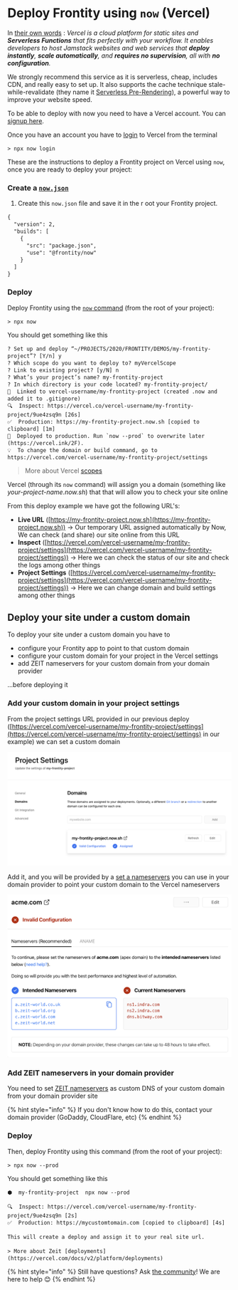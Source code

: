 # Deploy Frontity using `now` (Vercel)

In [their own words](https://vercel.com/docs) : *Vercel is a cloud platform for static sites and **Serverless Functions** that fits perfectly with your workflow. It enables developers to host Jamstack websites and web services that **deploy instantly**, **scale automatically**, and **requires no supervision**, all with **no configuration**.*

We strongly recommend this service as it is serverless, cheap, includes CDN, and really easy to set up. It also supports the cache technique stale-while-revalidate (they name it [Serverless Pre-Rendering](https://vercel.com/blog/serverless-pre-rendering)), a powerful way to improve your website speed.

To be able to deploy with now you need to have a Vercel account. You can [signup here](https://vercel.com/signup).

Once you have an account you have to [login](https://vercel.com/docs/now-cli#commands/login) to Vercel from the terminal

```text
> npx now login
```

These are the instructions to deploy a Frontity project on Vercel using `now`, once you are ready to deploy your project:

### Create a [`now.json`](https://vercel.com/docs/configuration?query=now.json#introduction/configuration-reference)

1. Create this `now.json` file and save it in the r oot your Frontity project.

```text
{
  "version": 2,
  "builds": [
    {
      "src": "package.json",
      "use": "@frontity/now"
    }
  ]
}
```

### Deploy

Deploy Frontity using the [`now` command](https://vercel.com/docs/now-cli#getting-started) (from the root of your project):

```text
> npx now
```

You should get something like this

```text
? Set up and deploy “~/PROJECTS/2020/FRONTITY/DEMOS/my-frontity-project”? [Y/n] y
? Which scope do you want to deploy to? myVercelScope
? Link to existing project? [y/N] n
? What’s your project’s name? my-frontity-project
? In which directory is your code located? my-frontity-project/
🔗  Linked to vercel-username/my-frontity-project (created .now and added it to .gitignore)
🔍  Inspect: https://vercel.co/vercel-username/my-frontity-project/9ue4zsq9n [26s]
✅  Production: https://my-frontity-project.now.sh [copied to clipboard] [1m]
📝  Deployed to production. Run `now --prod` to overwrite later (https://vercel.ink/2F).
💡  To change the domain or build command, go to https://vercel.com/vercel-username/my-frontity-project/settings
```

> More about Vercel [scopes ](https://vercel.com/docs/v2/platform/users-and-teams)

Vercel (through its `now` command) will assign you a domain (something like _your-project-name.now.sh_) that that will allow you to check your site online

From this deploy example we have got the following URL's:

* **Live URL** ([https://my-frontity-project.now.sh](https://my-frontity-project.now.sh)) → Our temporary URL assigned automatically by Now, We can check (and share) our site online from this URL 
* **Inspect** ([https://vercel.com/vercel-username/my-frontity-project/settings](https://vercel.com/vercel-username/my-frontity-project/settings)) → Here we can check the status of our site and check the logs among other things
* **Project Settings** ([https://vercel.com/vercel-username/my-frontity-project/settings](https://vercel.com/vercel-username/my-frontity-project/settings)) → Here we can change domain and build settings among other things

## Deploy your site under a custom domain

To deploy your site under a custom domain you have to

* configure your Frontity app to point to that custom domain 
* configure your custom domain for your project in the Vercel settings
* add ZEIT nameservers for your custom domain from your domain provider 

...before deploying it

### Add your custom domain in your project settings

From the project settings URL provided in our previous deploy ([https://vercel.com/vercel-username/my-frontity-project/settings](https://vercel.com/vercel-username/my-frontity-project/settings) in our example) we can set a custom domain

![](../.gitbook/assets/now-projects-settings.png)

Add it, and you will be provided by a [set a nameservers](https://vercel.com/docs/v2/custom-domains#step-4:-configuring-the-domain) you can use in your domain provider to point your custom domain to the Vercel nameservers

![vercel nameservers](../.gitbook/assets/vercel-nameservers.png)

### Add ZEIT nameservers in your domain provider

You need to set [ZEIT nameservers](https://vercel.com/docs/v2/custom-domains/#option-2:-using-external-nameservers) as custom DNS of your custom domain from your domain provider site

{% hint style="info" %}
If you don't know how to do this, contact your domain provider (GoDaddy, CloudFlare, etc)
{% endhint %}

### Deploy

Then, deploy Frontity using this command (from the root of your project):

```text
> npx now --prod
```

You should get something like this

```text
⬢  my-frontity-project  npx now --prod

🔍  Inspect: https://vercel.com/vercel-username/my-frontity-project/9ue4zsq9n [2s]
✅  Production: https://mycustomtomain.com [copied to clipboard] [4s]

This will create a deploy and assign it to your real site url.

> More about Zeit [deployments](https://vercel.com/docs/v2/platform/deployments)
```

{% hint style="info" %}
Still have questions? Ask [the community](https://community.frontity.org/)! We are here to help 😊
{% endhint %}

